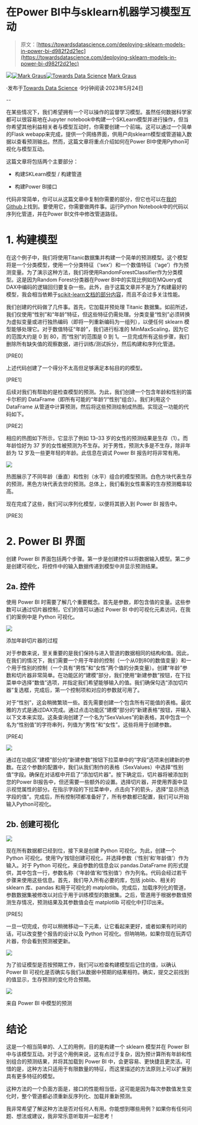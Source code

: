 # 在Power BI中与sklearn机器学习模型互动

> 原文：[https://towardsdatascience.com/deploying-sklearn-models-in-power-bi-d982f2d21ec](https://towardsdatascience.com/deploying-sklearn-models-in-power-bi-d982f2d21ec)

![](../Images/74ee0509e142ebc1ab282778e7d62b1f.png)[](https://newmarrk.medium.com/?source=post_page-----d982f2d21ec--------------------------------)[![Mark Graus](../Images/5b8c4d77254d891b9fb0a3e96616525a.png)](https://newmarrk.medium.com/?source=post_page-----d982f2d21ec--------------------------------)[](https://towardsdatascience.com/?source=post_page-----d982f2d21ec--------------------------------)[![Towards Data Science](../Images/a6ff2676ffcc0c7aad8aaf1d79379785.png)](https://towardsdatascience.com/?source=post_page-----d982f2d21ec--------------------------------) [Mark Graus](https://newmarrk.medium.com/?source=post_page-----d982f2d21ec--------------------------------)

·发布于[Towards Data Science](https://towardsdatascience.com/?source=post_page-----d982f2d21ec--------------------------------) ·9分钟阅读·2023年5月24日

--

在某些情况下，我们希望拥有一个可以操作的监督学习模型。虽然任何数据科学家都可以很容易地在Jupyter notebook中构建一个SKLearn模型并进行操作，但当你希望其他利益相关者与模型互动时，你需要创建一个前端。这可以通过一个简单的Flask webapp来完成，提供一个网络界面，供用户向sklearn模型或管道输入数据以查看预测输出。然而，这篇文章将重点介绍如何在Power BI中使用Python可视化与模型互动。

这篇文章将包括两个主要部分：

+   构建SKLearn模型 / 构建管道

+   构建Power BI接口

代码非常简单，你可以从这篇文章中复制你需要的部分，但它也可以在[我的Github](https://github.com/marrk/sklearn-in-powerbi)上找到。要使用它，你需要做两件事。运行Python Notebook中的代码以序列化管道，并在Power BI文件中修改管道路径。

# 1\. 构建模型

在这个例子中，我们将使用Titanic数据集并构建一个简单的预测模型。这个模型将是一个分类模型，使用一个分类特征（‘sex’）和一个数值特征（‘age’）作为预测变量。为了演示这种方法，我们将使用RandomForestClassifier作为分类模型。这是因为Random Forest分类器在Power BI中的实现比例如在MQuery或DAX中编码的逻辑回归要复杂一些。此外，由于这篇文章并不是为了构建最好的模型，我会相当依赖于[scikit-learn文档的部分内容](https://scikit-learn.org/stable/auto_examples/compose/plot_column_transformer_mixed_types.html)，而且不会过多关注性能。

我们创建的代码做了几件事。首先，它加载并预处理 Titanic 数据集。如前所述，我们仅使用“性别”和“年龄”特征，但这些特征仍需处理。分类变量“性别”必须转换为虚拟变量或进行独热编码（即将一列重新编码为一组列），以便任何 sklearn 模型能够处理它。对于数值特征“年龄”，我们进行标准的 MinMaxScaling，因为它的范围大约是 0 到 80，而“性别”的范围是 0 到 1。一旦完成所有这些步骤，我们删除所有缺失值的观察数据，进行训练/测试拆分，然后构建和序列化管道。

[PRE0]

上述代码创建了一个得分不太高但足够满足本帖目的的模型。

[PRE1]

后续对我们有帮助的是检查模型的预测。为此，我们创建一个包含年龄和性别的笛卡尔积的 DataFrame（即所有可能的“年龄”/“性别”组合）。我们利用这个 DataFrame 从管道中计算预测，然后将这些预测绘制成热图。实现这一功能的代码如下。

[PRE2]

相应的热图如下所示，它显示了例如 13–33 岁的女性的预测结果是生存（1）。而年龄恰好为 37 岁的女性被预测为不生存。对于男性，预测大多是不生存，除非年龄为 12 岁及一些更年轻的年龄。此信息在调试 Power BI 报告时将非常有用。

![](../Images/1969e9889223308f30114cde2797f8b4.png)

热图展示了不同年龄（垂直）和性别（水平）组合的模型预测。白色方块代表生存的预测，黑色方块代表去世的预测。总体上，我们看到女性乘客的生存预测概率较高。

现在完成了这些，我们可以序列化模型，以便将其嵌入到 Power BI 报告中。

[PRE3]

# 2\. Power BI 界面

创建 Power BI 界面包括两个步骤。第一步是创建控件以将数据输入模型。第二步是创建可视化，将控件中的输入数据传递到模型中并显示预测结果。

## 2a. 控件

使用 Power BI 时需要了解几个重要概念。首先是参数，即包含值的变量。这些参数可以通过切片器控制，它们的值可以通过 Power BI 中的可视化元素访问，在我们的案例中是 Python 可视化。

![](../Images/1df10f92c784c496eb8de21f9fdf32ac.png)

添加年龄切片器的过程

对于参数来说，至关重要的是我们保持与进入管道的数据相同的结构和值。因此，在我们的情况下，我们需要一个用于年龄的控制（一个从0到80的数值变量）和一个用于性别的控制（一个具有“男性”和“女性”两个值的分类变量）。创建“年龄”参数和切片器非常简单。在功能区的“建模”部分，我们使用“新建参数”按钮，在下拉菜单中选择“数值”选项，并指定我们希望能够输入的值。我们确保勾选“添加切片器”复选框，完成后，第一个控制项和对应的参数就可用了。

对于“性别”，这会稍微繁琐一些。首先需要创建一个包含所有可能值的表格。最优雅的方式是通过DAX完成。通过点击功能区“建模”部分的“新建表格”按钮，并输入以下文本来实现。这条查询创建了一个名为“SexValues”的新表格，其中包含一个名为“性别值”的字符串列，列值为“男性”和“女性”。这些将用于创建参数。

[PRE4]

![](../Images/b6652dd8f3680bba4f89dc082b0ed5dd.png)

通过在功能区“建模”部分的“新建参数”按钮下拉菜单中的“字段”选项来创建新的参数。在这个参数的配置中，我们从我们制作的表格（SexValues）中选择“性别值”字段。确保在对话框中开启了“添加切片器”。按下确定后，切片器将被添加到您的Power BI报告中，但还需要一些额外的设置。选择切片器，并使用界面中显示视觉属性的部分。在指示字段的下拉菜单中，点击向下的箭头，选择“显示所选字段的值”。完成后，所有控制项都准备好了，所有参数都已配置，我们可以开始输入Python可视化。

## 2b. 创建可视化

![](../Images/93b6cce8cbb732a29c8a2f590b6fafcf.png)

现在所有数据都已经到位，接下来是创建 Python 可视化。为此，创建一个 Python 可视化。使用‘Py’按钮创建可视化，并选择参数（‘性别’和‘年龄值’）作为输入。对于 Python 可视化，来自参数的信息会以 pandas.DataFrame 的形式提供，其中包含一行，参数名称（‘年龄值’和‘性别值’）作为列名。代码会经过若干步骤来使用这些信息。首先，我们导入所有必要的库，包括 joblib、相关的 sklearn 库、pandas 和用于可视化的 matplotlib。完成后，加载序列化的管道，参数数据集被修改以对应于用于训练模型的数据集。之后，管道用于根据参数值预测生存情况，预测结果及其参数值会在 matplotlib 可视化中打印出来。

[PRE5]

一旦一切完成，你可以稍微移动一下元素，让它看起来更好，或者如果有时间的话，可以改变整个报告的设计以及 Python 可视化。但呐呐呐，如果你现在玩弄切片器，你会看到预测被更新。

![](../Images/e73367bac1d1ea76fe62997ff74ba06b.png)

为了验证模型是否按预期工作，我们可以检查构建模型后记住的值，以确认 Power BI 可视化是否确实与我们从数据中预期的结果相符。确实，提交之前找到的值显示，生存预测的变化符合预期。

![](../Images/4912a5d6a8dc5d06d365786f6f94286d.png)

来自 Power BI 中模型的预测

# 结论

这是一个相当简单的、人工的用例，目的是构建一个 sklearn 模型并在 Power BI 中与该模型互动。对于这个用例来说，这有点过于复杂，因为预计算所有年龄和性别组合的预测结果，并将其加载到 Power BI 中，会更容易、更快捷且更灵活。可惜的是，这种方法只适用于有限数量的特征，而这里描述的方法原则上可以扩展到具有更多特征的模型。

这种方法的一个负面方面是，接口的性能相当低，这可能是因为每次参数值发生变化时，整个管道都必须重新反序列化、加载并重新预测。

我非常希望了解这种方法是否对任何人有用。你能想到哪些用例？如果你有任何问题、想法或建议，我非常乐意听取并一起思考！
